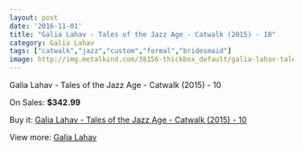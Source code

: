 ```yaml
---
layout: post
date: '2016-11-01'
title: "Galia Lahav - Tales of the Jazz Age - Catwalk (2015) - 10"
category: Galia Lahav
tags: ["catwalk","jazz","custom","formal","bridesmaid"]
image: http://img.metalkind.com/38156-thickbox_default/galia-lahav-tales-of-the-jazz-age-catwalk-2015-10.jpg
---
```

Galia Lahav - Tales of the Jazz Age - Catwalk (2015) - 10

On Sales: **$342.99**
<a href="https://www.metalkind.com/en/galia-lahav/11881-galia-lahav-tales-of-the-jazz-age-catwalk-2015-10.html"><amp-img layout="responsive" width="600" height="600" src="//img.metalkind.com/38156-thickbox_default/galia-lahav-tales-of-the-jazz-age-catwalk-2015-10.jpg" alt="Galia Lahav - Tales of the Jazz Age - Catwalk (2015) - 10 0" /></a>
<a href="https://www.metalkind.com/en/galia-lahav/11881-galia-lahav-tales-of-the-jazz-age-catwalk-2015-10.html"><amp-img layout="responsive" width="600" height="600" src="//img.metalkind.com/38158-thickbox_default/galia-lahav-tales-of-the-jazz-age-catwalk-2015-10.jpg" alt="Galia Lahav - Tales of the Jazz Age - Catwalk (2015) - 10 1" /></a>
<a href="https://www.metalkind.com/en/galia-lahav/11881-galia-lahav-tales-of-the-jazz-age-catwalk-2015-10.html"><amp-img layout="responsive" width="600" height="600" src="//img.metalkind.com/38160-thickbox_default/galia-lahav-tales-of-the-jazz-age-catwalk-2015-10.jpg" alt="Galia Lahav - Tales of the Jazz Age - Catwalk (2015) - 10 2" /></a>
<a href="https://www.metalkind.com/en/galia-lahav/11881-galia-lahav-tales-of-the-jazz-age-catwalk-2015-10.html"><amp-img layout="responsive" width="600" height="600" src="//img.metalkind.com/38162-thickbox_default/galia-lahav-tales-of-the-jazz-age-catwalk-2015-10.jpg" alt="Galia Lahav - Tales of the Jazz Age - Catwalk (2015) - 10 3" /></a>

Buy it: [Galia Lahav - Tales of the Jazz Age - Catwalk (2015) - 10](https://www.metalkind.com/en/galia-lahav/11881-galia-lahav-tales-of-the-jazz-age-catwalk-2015-10.html "Galia Lahav - Tales of the Jazz Age - Catwalk (2015) - 10")

View more: [Galia Lahav](https://www.metalkind.com/en/51-galia-lahav "Galia Lahav")